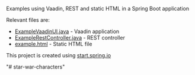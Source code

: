 Examples using Vaadin, REST and static HTML in a Spring Boot application

Relevant files are:
* [ExampleVaadinUI.java](src/main/java/com/starwars/characters/ExampleVaadinUI.java) - Vaadin application
* [ExampleRestController.java](src/main/java/com/starwars/characters/ExampleRestController.java) - REST controller
* [example.html](src/main/resources/static/example.html) - Static HTML file

This project is created using [start.spring.io](http://start.spring.io)

"# star-war-characters" 
